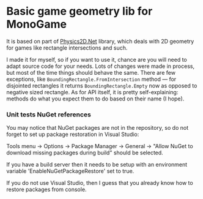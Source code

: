﻿# Basic game geometry lib for MonoGame

It is based on part of [Physics2D.Net](http://code.google.com/p/physics2d/) library, which deals with 2D geometry for games like rectangle intersections and such. 

I made it for myself, so if you want to use it, chance are you will need to adapt source code for your needs.
Lots of changes were made in process, but most of the time things should behave the same. There are few exceptions, like 
`BoundingRectangle.FromIntersection` method — for disjointed rectangles it returns `BoundingRectangle.Empty` now as opposed to negative sized rectangle. As for API itself, it is pretty self-explaining: methods do what you expect them to do based on their name (I hope).

### Unit tests NuGet references

You may notice that NuGet packages are not in the repository, so do not forget to set up package restoration in Visual Studio:

Tools menu → Options → Package Manager → General → "Allow NuGet to download missing packages during build" should be selected. 

If you have a build server then it needs to be setup with an environment variable 'EnableNuGetPackageRestore' set to true.

If you do not use Visual Studio, then I guess that you already know how to restore packages from console.
